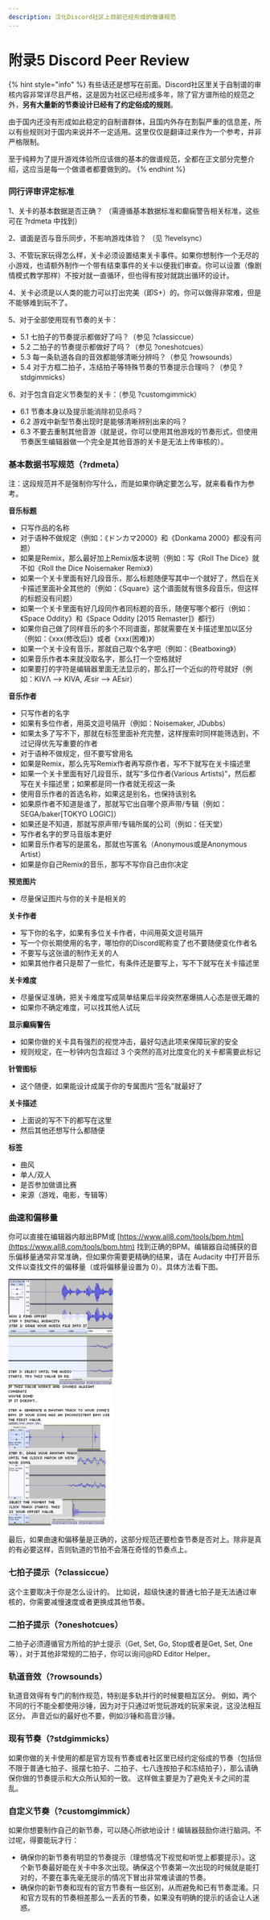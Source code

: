 ```yaml
---
description: 汉化Discord社区上目前已经形成的做谱规范
---
```


# 附录5 Discord Peer Review

{% hint style="info" %}
有些话还是想写在前面。Discord社区里关于自制谱的审核内容非常详尽且严格，这是因为社区已经形成多年，除了官方谱所给的规范之外，**另有大量新的节奏设计已经有了约定俗成的规则**。

由于国内还没有形成如此稳定的自制谱群体，且国内外存在割裂严重的信息差，所以有些规则对于国内来说并不一定适用。这里仅仅是翻译过来作为一个参考，并非严格限制。

至于纯粹为了提升游戏体验所应该做的基本的做谱规范，全都在正文部分完整介绍，这应当是每一个做谱者都要做到的。
{% endhint %}

### **同行评审评定标准** <a id="1"></a>

1、关卡的基本数据是否正确？ （需遵循基本数据标准和癫痫警告相关标准，这些可在 ?rdmeta 中找到）

2、谱面是否与音乐同步，不影响游戏体验？ （见 ?levelsync）

3、不管玩家玩得怎么样，关卡必须设置结束关卡事件。如果你想制作一个无尽的小游戏，也请额外制作一个带有结束事件的关卡以便我们审查。你可以设置（像剧情模式教学那样）不按对就一直循环，但也得有按对就跳出循环的设计。

4、关卡必须是以人类的能力可以打出完美（即S+）的。你可以做得非常难，但是不能够难到玩不了。

5、对于全部使用现有节奏的关卡：

* 5.1 七拍子的节奏提示都做好了吗？（参见 ?classiccue）
* 5.2 二拍子的节奏提示都做好了吗？（参见 ?oneshotcues）
* 5.3 每一条轨道各自的音效都能够清晰分辨吗？（参见 ?rowsounds）
* 5.4 对于方框二拍子，冻结拍子等特殊节奏的节奏提示合理吗？（参见 ?stdgimmicks）

6、对于包含自定义节奏型的关卡：（参见 ?customgimmick）

* 6.1 节奏本身以及提示能消除初见杀吗？
* 6.2 游戏中新型节奏出现时是能够清晰辨别出来的吗？
* 6.3 不要去重制其他音游（就是说，你可以使用其他游戏的节奏形式，但使用节奏医生编辑器做一个完全是其他音游的关卡是无法上传审核的）。

### 基本数据书写规范（?rdmeta） <a id="2"></a>

注：这段规范并不是强制你写什么，而是如果你确定要怎么写，就来看看作为参考。

**音乐标题**

* 只写作品的名称
* 对于语种不做规定（例如：《ドンカマ2000》和《Donkama 2000》都没有问题）
* 如果是Remix，那么最好加上Remix版本说明（例如：写《Roll The Dice》就不如《Roll the Dice Noisemaker Remix》）
* 如果一个关卡里面有好几段音乐，那么标题随便写其中一个就好了，然后在关卡描述里面补全其他的（例如：《Square》这个谱面就有很多段音乐，但这样的标题没有问题）
* 如果一个关卡里面有好几段同作者同标题的音乐，随便写哪个都行（例如：《Space Oddity》和《Space Oddity \[2015 Remaster\]》都行）
* 如果你自己做了同样音乐的多个不同谱面，那就需要在关卡描述里加以区分（例如：《xxx\(修改后\)》或者《xxx\(困难\)》）
* 如果一个关卡没有音乐，那就自己取个名字吧（例如：《Beatboxing》）
* 如果音乐作者本来就没取名字，那么打一个空格就好
* 如果要打的字符是编辑器里面无法显示的，那么打一个近似的符号就好（例如：KIVΛ --&gt; KIVA, Æsir --&gt; AEsir）

**音乐作者**

* 只写作者的名字
* 如果有多位作者，用英文逗号隔开（例如：Noisemaker, JDubbs）
* 如果太多了写不下，那就在标签里面补充完整，这样搜索时同样能筛选到，不过记得优先写重要的作者
* 对于语种不做规定，但不要写曾用名
* 如果是Remix，那么先写Remix作者再写原作者，写不下就写在关卡描述里
* 如果一个关卡里面有好几段音乐，就写“多位作者\(Various Artists\)”，然后都写在关卡描述里；如果都是同一作者就无视这一条
* 使用音乐作者的首选名称，如果这是别名，也保持该别名
* 如果原作者不知道是谁了，那就写它出自哪个原声带/专辑（例如：SEGA/baker\[TOKYO LOGIC\]）
* 如果还是不知道，那就写原声带/专辑所属的公司（例如：任天堂）
* 写作者名字的罗马音版本更好
* 如果音乐作者写的是匿名，那就也写匿名（Anonymous或是Anonymous Artist）
* 如果是你自己Remix的音乐，那写不写你自己由你决定

**预览图片**

* 尽量保证图片与你的关卡是相关的

**关卡作者**

* 写下你的名字，如果有多位关卡作者，中间用英文逗号隔开
* 写一个你长期使用的名字，哪怕你的Discord昵称变了也不要随便变化作者名
* 不要写与这张谱的制作无关的人
* 如果其他作者只是帮了一些忙，有条件还是要写上，写不下就写在关卡描述里

**关卡难度**

* 尽量保证准确，把关卡难度写成简单结果后半段突然塞爆搞人心态是很无趣的
* 如果你不确定难度，可以找其他人试玩

**显示癫痫警告**

* 如果你做的关卡具有强烈的视觉冲击，最好勾选此项来保障玩家的安全
* 规则规定，在一秒钟内包含超过 3 个突然的高对比度变化的关卡都需要此标记

**针管图标**

* 这个随便，如果能设计成属于你的专属图片“签名”就最好了

**关卡描述**

* 上面说的写不下的都写在这里
* 然后其他还想写什么都随便

**标签**

* 曲风
* 单人/双人
* 是否参加做谱比赛
* 来源（游戏，电影，专辑等）

### 曲速和偏移量 <a id="3"></a>

你可以直接在编辑器内敲出BPM或 [https://www.all8.com/tools/bpm.htm](https://www.all8.com/tools/bpm.htm) 找到正确的BPM。编辑器自动捕获的音乐偏移量通常非常准确，但如果你需要更精确的结果，请在 Audacity 中打开音乐文件以查找文件的偏移量（或将偏移量设置为 0）。具体方法看下图。

![](.gitbook/assets/ex05-1.png)

最后，如果曲速和偏移量是正确的，这部分规范还要检查节奏是否对上。除非是真的有必要这样，否则轨道的节拍不会落在奇怪的节奏点上。

### 七拍子提示（?classiccue） <a id="4"></a>

这个主要取决于你是怎么设计的。 比如说，超级快速的普通七拍子是无法通过审核的，你需要减慢速度或者更换成其他节奏。

### 二拍子提示（?oneshotcues） <a id="5"></a>

二拍子必须遵循官方所给的护士提示（Get, Set, Go, Stop或者是Get, Set, One等），对于其他非常规的二拍子，你可以询问@RD Editor Helper。

### 轨道音效（?rowsounds） <a id="6"></a>

轨道音效得有专门的制作规范，特别是多轨并行的时候要相互区分。 例如，两个不同的行不能全都使用沙锤，因为对于只通过听觉玩游戏的玩家来说，这没法相互区分。 声音近似的最好也不要，例如沙锤和高音沙锤。

### 现有节奏（?stdgimmicks） <a id="7"></a>

如果你做的关卡使用的都是官方现有节奏或者社区里已经约定俗成的节奏（包括但不限于普通七拍子、摇摆七拍子、二拍子、七八连按拍子和冻结拍子），那么请确保你做的节奏提示和大众所认知的一致。 这样做主要是为了避免关卡之间的混乱。

### 自定义节奏（?customgimmick） <a id="8"></a>

如果你想要制作自己的新节奏，可以随心所欲地设计！编辑器鼓励你进行脑洞。不过呢，得要能玩才行：

* 确保你的新节奏有明显的节奏提示（理想情况下视觉和听觉上都要提示）。这个新节奏最好能在关卡中多次出现。确保这个节奏第一次出现的时候就是能打对的，不要在事先毫无提示的情况下冒出非常难读谱的节奏。
* 确保你的新节奏和现有的官方节奏有一些区别，从而避免和已有节奏混淆。只和官方现有的节奏相差那么一丢丢的节奏，如果没有明确的提示的话会让人迷惑。



